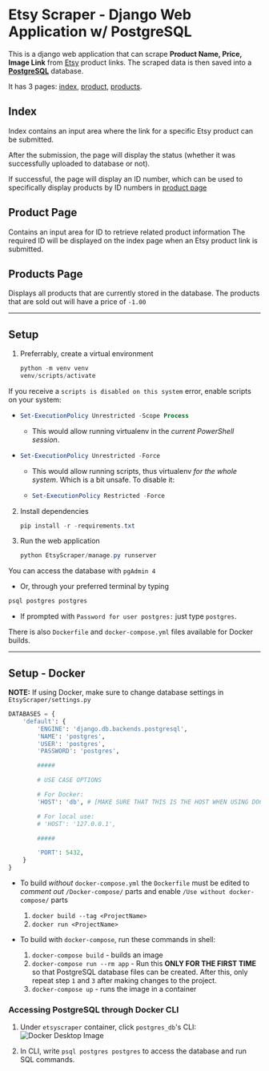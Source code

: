 # Etsy Scraper - Django Web Application w/ PostgreSQL
This is a django web application that can scrape **Product Name, Price, Image Link** from [Etsy](https://www.etsy.com) product links. The scraped data is then saved into a [**PostgreSQL**](https://www.postgresql.org/) database.

It has 3 pages: [index](#index), [product](#product-page), [products](#products-page). 

## Index
Index contains an input area where the link for a specific Etsy product can be submitted.

After the submission, the page will display the status (whether it was successfully uploaded to database or not).

If successful, the page will display an ID number, which can be used to specifically display products by ID numbers in [product page](#product-page)

## Product Page
Contains an input area for ID to retrieve related product information
The required ID will be displayed on the index page when an Etsy product link is submitted.

## Products Page
Displays all products that are currently stored in the database.
The products that are sold out will have a price of `-1.00`

---

## Setup

1. Preferrably, create a virtual environment

   ```powershell
   python -m venv venv
   venv/scripts/activate
   ```



If you receive a `scripts is disabled on this system` error, enable scripts on your system:

  - ```powershell
    Set-ExecutionPolicy Unrestricted -Scope Process
    ```

    - This would allow running virtualenv in the *current PowerShell session*.

    

  - ```powershell
    Set-ExecutionPolicy Unrestricted -Force 
    ```

    - This would allow running scripts, thus virtualenv *for the whole system*. Which is a bit unsafe. To disable it:

    - ```powershell
      Set-ExecutionPolicy Restricted -Force
      ```

2. Install dependencies

   ```powershell
   pip install -r -requirements.txt
   ```

3. Run the web application

   ```powershell
   python EtsyScraper/manage.py runserver
   ```

You can access the database with `pgAdmin 4` 
- Or, through your preferred terminal by typing
```powershell
psql postgres postgres
```
- If prompted with `Password for user postgres:` just type `postgres`.


There is also `Dockerfile` and `docker-compose.yml` files available for Docker builds.

---

## Setup - Docker

<!-- **NOTE:** To directly download a pre-built Docker image of this application, head over to my Docker repository [link](https://hub.docker.com/r/yethranayeh/app) -->
**NOTE:** If using Docker, make sure to change database settings in `EtsyScraper/settings.py`
```python
DATABASES = {
    'default': {
        'ENGINE': 'django.db.backends.postgresql',
        'NAME': 'postgres',
        'USER': 'postgres',
        'PASSWORD': 'postgres',

        #####

        # USE CASE OPTIONS

        # For Docker:
        'HOST': 'db', # [MAKE SURE THAT THIS IS THE HOST WHEN USING DOCKER]

        # For local use:
        # 'HOST': '127.0.0.1',

        #####

        'PORT': 5432,
    }
}

```

- To build *without* `docker-compose.yml` the `Dockerfile` must be edited to *comment out* `/Docker-compose/` parts and enable `/Use without docker-compose/` parts

  1. `docker build --tag <ProjectName>`
  2. `docker run <ProjectName>`

- To build with `docker-compose`, run these commands in shell:

  1. `docker-compose build` - builds an image
  2. `docker-compose run --rm app` - Run this **ONLY FOR THE FIRST TIME** so that PostgreSQL database files can be created. After this, only repeat step `1` and `3` after making changes to the project.
  3. `docker-compose up` - runs the image in a container

### Accessing PostgreSQL through Docker CLI

1. Under `etsyscraper` container, click `postgres_db`'s CLI:
![Docker Desktop Image](https://i.imgur.com/TgqJlN0.jpg)

2. In CLI, write `psql postgres postgres` to access the database and run SQL commands.

